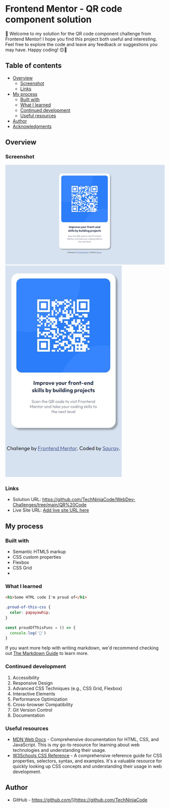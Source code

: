 # Frontend Mentor - QR code component solution

👋 Welcome to my solution for the QR code component challenge from Frontend Mentor! I hope you find this project both useful and interesting. Feel free to explore the code and leave any feedback or suggestions you may have. Happy coding! 😊🚀

## Table of contents

- [Overview](#overview)
  - [Screenshot](#screenshot)
  - [Links](#links)
- [My process](#my-process)
  - [Built with](#built-with)
  - [What I learned](#what-i-learned)
  - [Continued development](#continued-development)
  - [Useful resources](#useful-resources)
- [Author](#author)
- [Acknowledgments](#acknowledgments)


## Overview

### Screenshot

![](.//images/screenshot/QR_Code-DesktopView.jpg)
![](.//images/screenshot/QR_Code-MobileView.jpg)


### Links

- Solution URL: https://github.com/TechNinjaCode/WebDev-Challenges/tree/main/QR%20Code
- Live Site URL: [Add live site URL here](https://your-live-site-url.com)

## My process

### Built with

- Semantic HTML5 markup
- CSS custom properties
- Flexbox
- CSS Grid
- 

### What I learned

```html
<h1>Some HTML code I'm proud of</h1>
```
```css
.proud-of-this-css {
  color: papayawhip;
}
```
```js
const proudOfThisFunc = () => {
  console.log('🎉')
}
```

If you want more help with writing markdown, we'd recommend checking out [The Markdown Guide](https://www.markdownguide.org/) to learn more.


### Continued development

1. Accessibility
2. Responsive Design
3. Advanced CSS Techniques (e.g., CSS Grid, Flexbox)
4. Interactive Elements
5. Performance Optimization
6. Cross-browser Compatibility
7. Git Version Control
8. Documentation


### Useful resources

- [MDN Web Docs](https://developer.mozilla.org/en-US/docs/Web) - Comprehensive documentation for HTML, CSS, and JavaScript. This is my go-to resource for learning about web technologies and understanding their usage.
- [W3Schools CSS Reference](https://www.w3schools.com/cssref/) - A comprehensive reference guide for CSS properties, selectors, syntax, and examples. It's a valuable resource for quickly looking up CSS concepts and understanding their usage in web development.

## Author

- GitHub - https://github.com/](https://github.com/TechNinjaCode

